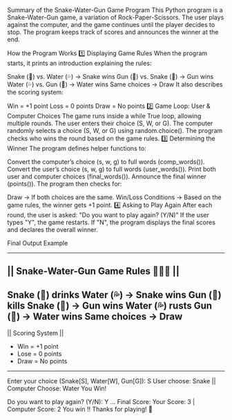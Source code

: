 Summary of the Snake-Water-Gun Game Program
This Python program is a Snake-Water-Gun game, a variation of Rock-Paper-Scissors. The user plays against the computer, and the game continues until the player decides to stop. The program keeps track of scores and announces the winner at the end.

How the Program Works
1️⃣ Displaying Game Rules
When the program starts, it prints an introduction explaining the rules:

Snake (🐍) vs. Water (💦) → Snake wins
Gun (🔫) vs. Snake (🐍) → Gun wins
Water (💦) vs. Gun (🔫) → Water wins
Same choices → Draw
It also describes the scoring system:

Win = +1 point
Loss = 0 points
Draw = No points
2️⃣ Game Loop: User & Computer Choices
The game runs inside a while True loop, allowing multiple rounds.
The user enters their choice (S, W, or G).
The computer randomly selects a choice (S, W, or G) using random.choice().
The program checks who wins the round based on the game rules.
3️⃣ Determining the Winner
The program defines helper functions to:

Convert the computer’s choice (s, w, g) to full words (comp_words()).
Convert the user’s choice (s, w, g) to full words (user_words()).
Print both user and computer choices (final_words()).
Announce the final winner (points()).
The program then checks for:

Draw → If both choices are the same.
Win/Loss Conditions → Based on the game rules, the winner gets +1 point.
4️⃣ Asking to Play Again
After each round, the user is asked:
"Do you want to play again? (Y/N)"
If the user types "Y", the game restarts.
If "N", the program displays the final scores and declares the overall winner.


Final Output Example

------------------------------------------------------
|| Snake-Water-Gun Game Rules 🐍💦🔫 ||
------------------------------------------------------
Snake (🐍) drinks Water (💦) → Snake wins
Gun (🔫) kills Snake (🐍) → Gun wins
Water (💦) rusts Gun (🔫) → Water wins
Same choices → Draw
------------------------------------------------------
|| Scoring System ||
- Win = +1 point  
- Lose = 0 points  
- Draw = No points  
------------------------------------------------------

Enter your choice (Snake[S], Water[W], Gun[G]): S
User choose: Snake || Computer Choose: Water
You Win!

Do you want to play again? (Y/N): Y
...
Final Score:
Your Score: 3 | Computer Score: 2
You win !!
Thanks for playing! 👋
